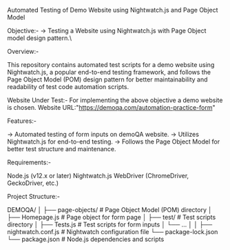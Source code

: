 Automated Testing of Demo Website using Nightwatch.js and Page Object Model


Objective:-
-> Testing a Website using Nightwatch.js with Page Object model design pattern.\


Overview:-

This repository contains automated test scripts for a demo website using Nightwatch.js,
a popular end-to-end testing framework, and follows the Page Object Model (POM) design
pattern for better maintainability and readability of test code automation scripts.


Website Under Test:-
For implementing the above objective a demo website is chosen.
Website URL:"https://demoqa.com/automation-practice-form"


Features:-

-> Automated testing of form inputs on demoQA website.
-> Utilizes Nightwatch.js for end-to-end testing.
-> Follows the Page Object Model for better test structure and maintenance.

Requirements:-

Node.js (v12.x or later)
Nightwatch.js
WebDriver (ChromeDriver, GeckoDriver, etc.)

Project Structure:-

DEMOQA/
│
├── page-objects/                # Page Object Model (POM) directory
│   ├── Homepage.js       # Page object for form page
│
├── test/                # Test scripts directory
│   ├── Tests.js      # Test scripts for form inputs
│   └── ...
│
│
├── nightwatch.conf.js    # Nightwatch configuration file
└── package-lock.json          
└── package.json          # Node.js dependencies and scripts
